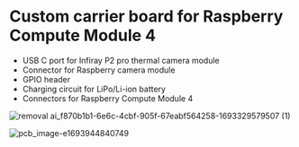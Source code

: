 # Custom carrier board for Raspberry Compute Module 4

- USB C port for Infiray P2 pro thermal camera module
- Connector for Raspberry camera module
- GPIO header
- Charging circuit for LiPo/Li-ion battery
- Connectors for Raspberry Compute Module 4

![removal ai_f870b1b1-6e6c-4cbf-905f-67eabf564258-1693329579507 (1)](https://github.com/user-attachments/assets/ddce4170-caae-46a4-8618-a8dd6c97b400)

![pcb_image-e1693944840749](https://github.com/user-attachments/assets/0ef101bd-42b3-4a43-8276-09b47eec5a47)
